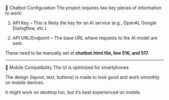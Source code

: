 🧠 Chatbot Configuration
The project requires two key pieces of information to work:

1. API Key – This is likely the key for an AI service (e.g., OpenAI, Google Dialogflow, etc.).

2. API URL/Endpoint – The base URL where requests to the AI model are sent.

These need to be manually set at **chatbot.html file, line 516, and 517.**

____________________________________________________________________________________________________________

📱 Mobile Compatibility
The UI is optimized for smartphones 

The design (layout, text, buttons) is made to look good and work smoothly on mobile devices.

It might work on desktop too, but it’s best experienced on mobile.
